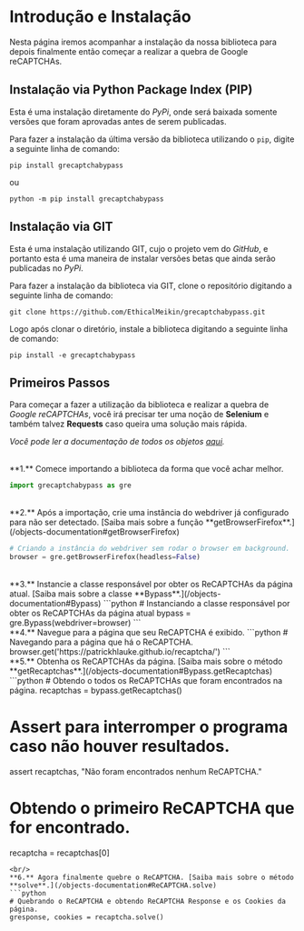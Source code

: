 <link rel="stylesheet" href="https://grecaptchabypass.readthedocs.io/index.css">

# Introdução e Instalação
Nesta página iremos acompanhar a instalação da nossa biblioteca para depois
finalmente então começar a realizar a quebra de Google reCAPTCHAs.

## Instalação via Python Package Index (PIP)
Esta é uma instalação diretamente do *PyPi*, onde será baixada somente versões
que foram aprovadas antes de serem publicadas.

Para fazer a instalação da última versão da biblioteca utilizando o `pip`,
digite a seguinte linha de comando:

```
pip install grecaptchabypass
```

ou

```
python -m pip install grecaptchabypass
```

## Instalação via GIT
Esta é uma instalação utilizando GIT, cujo o projeto vem do *GitHub*, e
portanto esta é uma maneira de instalar versões betas que ainda serão
publicadas no *PyPi*.

Para fazer a instalação da biblioteca via GIT, clone o repositório digitando a
seguinte linha de comando:

```
git clone https://github.com/EthicalMeikin/grecaptchabypass.git
```

Logo após clonar o diretório, instale a biblioteca digitando a seguinte linha
de comando:

```
pip install -e grecaptchabypass
```

## Primeiros Passos
Para começar a fazer a utilização da biblioteca e realizar a quebra de _Google
reCAPTCHAs_, você irá precisar ter uma noção de **Selenium** e também talvez
**Requests** caso queira uma solução mais rápida.

_Você pode ler a documentação de todos os objetos [aqui](/objects-documentation)._

<br/>
**1.** Comece importando a biblioteca da forma que você achar melhor.

```python
import grecaptchabypass as gre
```
<br/>
**2.** Após a importação, crie uma instância do webdriver já configurado para não ser
detectado.
[Saiba mais sobre a função **getBrowserFirefox**.](/objects-documentation#getBrowserFirefox)

```python
# Criando a instância do webdriver sem rodar o browser em background.
browser = gre.getBrowserFirefox(headless=False)
```
<br/>
**3.** Instancie a classe responsável por obter os ReCAPTCHAs da página atual.
[Saiba mais sobre a classe **Bypass**.](/objects-documentation#Bypass)
```python
# Instanciando a classe responsável por obter os ReCAPTCHAs da página atual
bypass = gre.Bypass(webdriver=browser)
```
<br/>
**4.** Navegue para a página que seu ReCAPTCHA é exibido.
```python
# Navegando para a página que há o ReCAPTCHA.
browser.get('https://patrickhlauke.github.io/recaptcha/')
```
<br/>
**5.** Obtenha os ReCAPTCHAs da página. [Saiba mais sobre o método **getRecaptchas**.](/objects-documentation#Bypass.getRecaptchas)
```python
# Obtendo o todos os ReCAPTCHAs que foram encontrados na página.
recaptchas = bypass.getRecaptchas()

# Assert para interromper o programa caso não houver resultados.
assert recaptchas, "Não foram encontrados nenhum ReCAPTCHA."

# Obtendo o primeiro ReCAPTCHA que for encontrado.
recaptcha = recaptchas[0]
```
<br/>
**6.** Agora finalmente quebre o ReCAPTCHA. [Saiba mais sobre o método **solve**.](/objects-documentation#ReCAPTCHA.solve)
```python
# Quebrando o ReCAPTCHA e obtendo ReCAPTCHA Response e os Cookies da página.
gresponse, cookies = recaptcha.solve()
```
